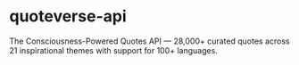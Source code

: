 # quoteverse-api
The Consciousness-Powered Quotes API — 28,000+ curated quotes across 21 inspirational themes with support for 100+ languages.
